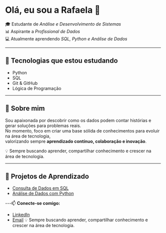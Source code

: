 # Olá, eu sou a Rafaela 👋

🎓 Estudante de *Análise e Desenvolvimento de Sistemas*  
📊 Aspirante a *Profissional de Dados*  
💻 Atualmente aprendendo *SQL, Python e Análise de Dados*  

---

## 🚀 Tecnologias que estou estudando
- Python
- SQL
- Git & GitHub
- Lógica de Programação

---
## 🌱 Sobre mim
Sou apaixonada por descobrir como os dados podem contar histórias e gerar soluções para problemas reais.  
No momento, foco em criar uma base sólida de conhecimentos para evoluir na área de tecnologia,  
valorizando sempre **aprendizado contínuo, colaboração e inovação**.

💡 Sempre buscando aprender, compartilhar conhecimento e crescer na área de tecnologia.

---


## 📂 Projetos de Aprendizado
- [Consulta de Dados em SQL](link-do-repositorio)
- [Análise de Dados com Python](link-do-repositorio)

---📫 **Conecte-se comigo:**
- [LinkedIn](https://www.linkedin.com/in/rafaela-oliveira-94959237a?utm_source=share&utm_campaign=share_via&utm_content=profile&utm_medium=ios_app)
- [Email](mailto:Rafaelaoliveiraaribeiro@gmail.com)
💡 Sempre buscando aprender, compartilhar conhecimento e crescer na área de tecnologia.
